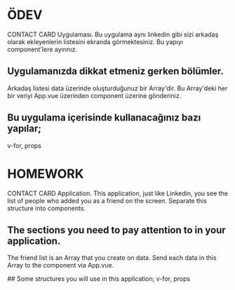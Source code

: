 # ÖDEV

CONTACT CARD Uygulaması. Bu uygulama aynı linkedin gibi sizi arkadaş olarak ekleyenlerin listesini ekranda görmektesiniz. Bu yapıyı component'lere ayırınız.

## Uygulamanızda dikkat etmeniz gerken bölümler.

Arkadaş listesi data üzerinde oluşturduğunuz bir Array'dir. Bu Array'deki her bir veriyi App.vue üzerinden component üzerine gönderiniz.

## Bu uygulama içerisinde kullanacağınız bazı yapılar;

v-for, props

# HOMEWORK

CONTACT CARD Application. This application, just like Linkedin, you see the list of people who added you as a friend on the screen. Separate this structure into components.

## The sections you need to pay attention to in your application.

The friend list is an Array that you create on data. Send each data in this Array to the component via App.vue.

## Some structures you will use in this application;
v-for, props
